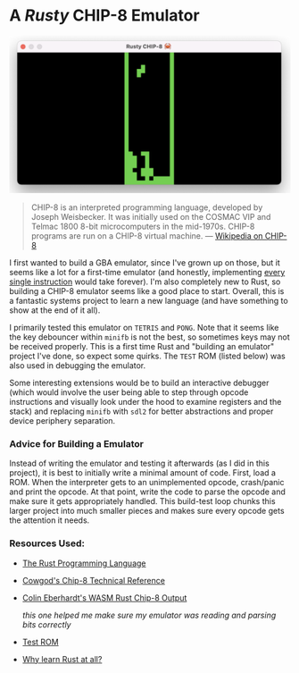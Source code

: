 # A *Rusty* CHIP-8 Emulator

![tetris in chip8](tetris.png)

> CHIP-8 is an interpreted programming language, developed by Joseph Weisbecker. It was initially used on the COSMAC VIP and Telmac 1800 8-bit microcomputers in the mid-1970s. CHIP-8 programs are run on a CHIP-8 virtual machine.
> — [Wikipedia on CHIP-8](https://en.wikipedia.org/wiki/CHIP-8)

I first wanted to build a GBA emulator, since I've grown up on those, but it seems like a lot for a first-time emulator (and honestly, implementing [every single instruction](https://meganesulli.com/generate-gb-opcodes/) would take forever). I'm also completely new to Rust, so building a CHIP-8 emulator seems like a good place to start. Overall, this is a fantastic systems project to learn a new language (and have something to show at the end of it all).

I primarily tested this emulator on `TETRIS` and `PONG`. Note that it seems like the key debouncer within `minifb` is not the best, so sometimes keys may not be received properly. This is a first time Rust and "building an emulator" project I've done, so expect some quirks. The `TEST` ROM (listed below) was also used in debugging the emulator. 

Some interesting extensions would be to build an interactive debugger (which would involve the user being able to step through opcode instructions and visually look under the hood to examine registers and the stack) and replacing `minifb` with `sdl2` for better abstractions and proper device periphery separation.

### Advice for Building a Emulator
Instead of writing the emulator and testing it afterwards (as I did in this project), it is best to initially write a minimal amount of code. First, load a ROM. When the interpreter gets to an unimplemented opcode, crash/panic and print the opcode. At that point, write the code to parse the opcode and make sure it gets appropriately handled. This build-test loop chunks this larger project into much smaller pieces and makes sure every opcode gets the attention it needs.

### Resources Used:
- [The Rust Programming Language](https://doc.rust-lang.org/book/)
- [Cowgod's Chip-8 Technical Reference](http://devernay.free.fr/hacks/chip8/C8TECH10.HTM#1.0)
- [Colin Eberhardt's WASM Rust Chip-8 Output](https://colineberhardt.github.io/wasm-rust-chip8/web/) 

    *this one helped me make sure my emulator was reading and parsing bits correctly*
- [Test ROM](https://github.com/corax89/chip8-test-rom)
- [Why learn Rust at all?](https://www.youtube.com/watch?v=4YU_r70yGjQ)